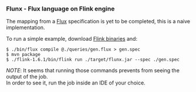 ### Flunx - Flux language on Flink engine

The mapping from a [Flux](www.github.com/influxdata/flux) specification is yet to be completed, this is a naive implementation.  

To run a simple example, download [Flink binaries](https://archive.apache.org/dist/flink/flink-1.6.1/) and:

```
$ ./bin/flux compile @./queries/gen.flux > gen.spec
$ mvn package
$ ./flink-1.6.1/bin/flink run ./target/flunx.jar --spec ./gen.spec
```

_NOTE_: It seems that running those commands prevents from seeing the output of the job.  
In order to see it, run the job inside an IDE of your choice.
